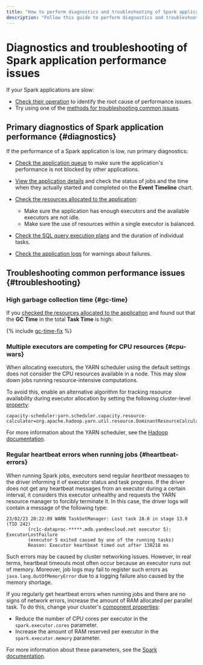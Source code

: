 ```yaml
---
title: "How to perform diagnostics and troubleshooting of Spark application performance issues in {{ dataproc-full-name }}"
description: "Follow this guide to perform diagnostics and troubleshooting of Spark application performance issues."
---
```


# Diagnostics and troubleshooting of Spark application performance issues

If your Spark applications are slow:

* [Check their operation](#diagnostics) to identify the root cause of performance issues.
* Try using one of the [methods for troubleshooting common issues](#troubleshooting).

## Primary diagnostics of Spark application performance {#diagnostics}

If the performance of a Spark application is low, run primary diagnostics:

* [Check the application queue](./spark-monitoring.md#queue) to make sure the application's performance is not blocked by other applications.
* [View the application details](./spark-monitoring.md#info) and check the status of jobs and the time when they actually started and completed on the **Event Timeline** chart.
* [Check the resources allocated to the application](./spark-monitoring.md#resources):

    * Make sure the application has enough executors and the available executors are not idle.
    * Make sure the use of resources within a single executor is balanced.

* [Check the SQL query execution plans](./spark-monitoring.md#sql) and the duration of individual tasks.
* [Check the application logs](./spark-monitoring.md#logs) for warnings about failures.

## Troubleshooting common performance issues {#troubleshooting}

### High garbage collection time {#gc-time}

If you [checked the resources allocated to the application](./spark-monitoring.md#resources) and found out that the **GC Time** in the total **Task Time** is high:

{% include [gc-time-fix](../../_includes/data-proc/gc-time-fix.md) %}

### Multiple executors are competing for CPU resources {#cpu-wars}

When allocating executors, the YARN scheduler using the default settings does not consider the CPU resources available in a node. This may slow down jobs running resource-intensive computations.

To avoid this, enable an alternative algorithm for tracking resource availability during executor allocation by setting the following cluster-level [property](../concepts/settings-list.md):

```text
capacity-scheduler:yarn.scheduler.capacity.resource-calculator=org.apache.hadoop.yarn.util.resource.DominantResourceCalculator
```

For more information about the YARN scheduler, see the [Hadoop documentation](https://hadoop.apache.org/docs/current/hadoop-yarn/hadoop-yarn-site/CapacityScheduler.html).

### Regular heartbeat errors when running jobs {#heartbeat-errors}

When running Spark jobs, executors send regular _heartbeat_ messages to the driver informing it of executor status and task progress. If the driver does not get any heartbeat messages from an executor during a certain interval, it considers this executor unhealthy and requests the YARN resource manager to forcibly terminate it. In this case, the driver logs will contain a message of the following type:

```text
23/02/23 20:22:09 WARN TaskSetManager: Lost task 28.0 in stage 13.0 (TID 242)
        (rc1c-dataproc-*****.mdb.yandexcloud.net executor 5): ExecutorLostFailure
        (executor 5 exited caused by one of the running tasks)
        Reason: Executor heartbeat timed out after 138218 ms
```

Such errors may be caused by cluster networking issues. However, in real terms, heartbeat timeouts most often occur because an executor runs out of memory. Moreover, job logs may fail to register such errors as `java.lang.OutOfMemoryError` due to a logging failure also caused by the memory shortage.

If you regularly get heartbeat errors when running jobs and there are no signs of network errors, increase the amount of RAM allocated per parallel task. To do this, change your cluster's [component properties](../concepts/settings-list.md):

* Reduce the number of CPU cores per executor in the `spark.executor.cores` parameter.
* Increase the amount of RAM reserved per executor in the `spark.executor.memory` parameter.

For more information about these parameters, see the [Spark documentation](https://spark.apache.org/docs/latest/configuration.html#available-properties).
